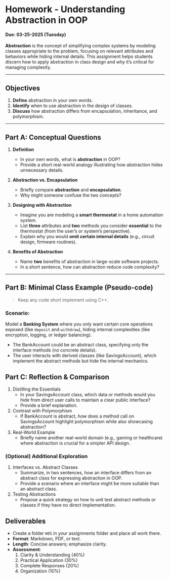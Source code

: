 # Homework - Understanding Abstraction in OOP

#### Due: 03-25-2025 (Tuesday)

**Abstraction** is the concept of simplifying complex systems by modeling classes appropriate to the problem, focusing on relevant attributes and behaviors while hiding internal details. This assignment helps students discern how to apply abstraction in class design and why it’s critical for managing complexity.

---

## Objectives

1. **Define** abstraction in your own words.
2. **Identify** when to use abstraction in the design of classes.
3. **Discuss** how abstraction differs from encapsulation, inheritance, and polymorphism.

---

## Part A: Conceptual Questions

1. **Definition**

   - In your own words, what is **abstraction** in OOP?
   - Provide a short real-world analogy illustrating how abstraction hides unnecessary details.

2. **Abstraction vs. Encapsulation**

   - Briefly compare **abstraction** and **encapsulation**.
   - Why might someone confuse the two concepts?

3. **Designing with Abstraction**

   - Imagine you are modeling a **smart thermostat** in a home automation system.
   - List **three** attributes and **two** methods you consider **essential** to the thermostat (from the user’s or system’s perspective).
   - Explain why you would **omit certain internal details** (e.g., circuit design, firmware routines).

4. **Benefits of Abstraction**
   - Name **two** benefits of abstraction in large-scale software projects.
   - In a short sentence, how can abstraction reduce code complexity?

---

## Part B: Minimal Class Example (Pseudo-code)

> Keep any code short implement using C++.

### Scenario:

Model a **Banking System** where you only want certain core operations exposed (like `deposit` and `withdraw`), hiding internal complexities (like encryption, logging, or ledger balancing).

- The BankAccount could be an abstract class, specifying only the interface methods (no concrete details).
- The user interacts with derived classes (like SavingsAccount), which implement the abstract methods but hide the internal mechanics.

## Part C: Reflection & Comparison

1. Distilling the Essentials
   - In your SavingsAccount class, which data or methods would you hide from direct user calls to maintain a clear public interface?
   - Provide a brief explanation.
2. Contrast with Polymorphism
   - If BankAccount is abstract, how does a method call on SavingsAccount highlight polymorphism while also showcasing abstraction?
3. Real-World Example
   - Briefly name another real-world domain (e.g., gaming or healthcare) where abstraction is crucial for a simpler API design.

### (Optional) Additional Exploration

1. Interfaces vs. Abstract Classes
   - Summarize, in two sentences, how an interface differs from an abstract class for expressing abstraction in OOP.
   - Provide a scenario where an interface might be more suitable than an abstract class.
1. Testing Abstractions
   - Propose a quick strategy on how to unit test abstract methods or classes if they have no direct implementation.

## Deliverables

- Create a folder `H05` in your assignments folder and place all work there.
- **Format**: Markdown, PDF, or text.
- **Length**: Concise answers; emphasize clarity.
- **Assessment**:
  1. Clarity & Understanding (40%)
  2. Practical Application (30%)
  3. Complete Responses (20%)
  4. Organization (10%)
